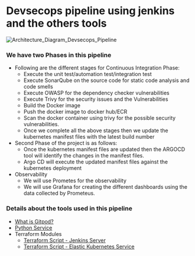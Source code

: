 # Devsecops pipeline using jenkins and the others tools

![Architecture_Diagram_Devsecops_Pipeline](https://github.com/eapenm/cicd-microservice-py-app/assets/13297994/0314d468-1d6c-4815-8b13-03dc2653368f)

### We have two Phases in this pipeline

- Following are the different stages for Continuous Integration Phase:
  - Execute the unit test/automation test/integration test
  - Execute SonarQube on the source code for static code analysis and code smells
  - Execute OWASP for the dependency checker vulnerabilities 
  - Execute Trivy for the security issues and the Vulnerabilities
  - Build the Docker image 
  - Push the docker image to docker hub/ECR
  - Scan the docker container using trivy for the possible security vulnerabilities.
  - Once we complete all the above stages then we update the kubernetes manifest files with the latest build number
- Second Phase of the project is as follows:
  - Once the kubernetes manifest files are updated then the ARGOCD tool will identify the changes in the manifest files.
  - Argo CD will execute the updated manifest files against the kubernetes deployment
- Observability
  - We will use Prometes for the observability
  - We will use Grafana for creating the different dashboards using the data collected by Prometeus.     

### Details about the tools used in this pipeline

- [What is Gitpod?](documentation/gitpod.md)
- [Python Service](documentation/python_service.md)
- Terraform Modules
  - [Terraform Script - Jenkins Server](documentation/jenkins_terraform.md)
  - [Terraform Script - Elastic Kubernetes Service](documentation/eks_terraform.md)


